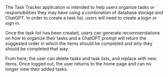 The Task Tracker application is intended to help users organize tasks or responsibilities they may have using a combination of database storage and ChatGPT. In order to create a task list, users will need to create a login or sign in.

Once the task list has been created, users can generate recommendations on how to organize their tasks and a ChatGPT prompt will return the suggested order in which the items should be completed and why they should be completed that way.

From here, the user can delete tasks and task lists, and replace with new items. Once logged out, the user returns to the home page and can no longer view their added tasks.
